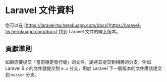 # Laravel 文件資料

您可以在 [https://laravel-tw.herokuapp.com/docs](https://laravel-tw.herokuapp.com/docs) 找到 Laravel 文件的線上版本。

## 貢獻準則

如果您要提交「當前穩定發行版」的文件，請將其提交到相應的分支，例如 Laravel 6.x 的文件就提交到 `6.x` 分支，用於 Laravel 下一版版本的文件應該提交到 `master` 分支。
